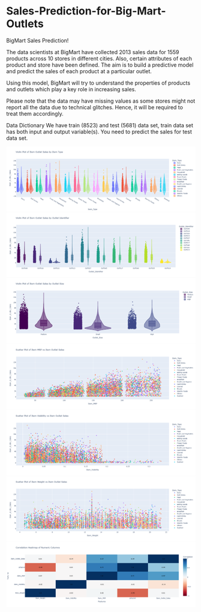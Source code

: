 # Sales-Prediction-for-Big-Mart-Outlets

BigMart Sales Prediction!

The data scientists at BigMart have collected 2013 sales data for 1559 products across 10 stores in different cities. Also, certain attributes of each product and store have been defined. The aim is to build a predictive model and predict the sales of each product at a particular outlet.

Using this model, BigMart will try to understand the properties of products and outlets which play a key role in increasing sales.

Please note that the data may have missing values as some stores might not report all the data due to technical glitches. Hence, it will be required to treat them accordingly. 

Data Dictionary
We have train (8523) and test (5681) data set, train data set has both input and output variable(s). You need to predict the sales for test data set.


<img src="Violin Plot of Item Outlet Sales By Item Type.png">

<img src="Violin Plot of Item Outlet Sales by Outlet Identifier.png">

<img src="Violin Plot of Item Outlet Sales by Outlet Size.png">

<img src="Scatter Plot of Item MRP vs Item Outlet Sales.png">

<img src="Scatter Plot of Item Visibility vs Item Outlet Sales.png">

<img src="Scatter Plot of Item Weight vs Item Outlet Sales.png">

<img src="Correlation Heatmap of Numeric Columns.png">

